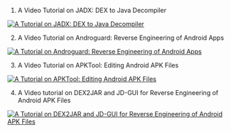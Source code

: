 1) A Video Tutorial on JADX: DEX to Java Decompiler

[![A Tutorial on JADX: DEX to Java Decompiler](https://i9.ytimg.com/vi_webp/WfL53todv90/mqdefault.webp?time=1609964700000&sqp=CJy52P8F&rs=AOn4CLAWSW7RvpzUT9D3DNz73IO_0B6iww)](https://youtu.be/WfL53todv90) 

2) A Video Tutorial on Androguard: Reverse Engineering of Android Apps

[![A Tutorial on Androguard: Reverse Engineering of Android Apps](https://github.com/asiamina/A-Course-on-Digital-Forensics/blob/master/images/androguard.jpg)](https://youtu.be/yJx0a1ICyUw) 

3) A Video Tutorial on APKTool: Editing Android APK Files 

[![A Tutorial on APKTool: Editing Android APK Files](https://i9.ytimg.com/vi_webp/o7zgakEbADo/mqdefault.webp?time=1609964700000&sqp=CJy52P8F&rs=AOn4CLBcH-PQyClBptO_AyylokvjTo8UpQ)](https://youtu.be/o7zgakEbADo) 
 
4) A Video tutorial on DEX2JAR and JD-GUI for Reverse Engineering of Android APK Files

[![A Tutorial on DEX2JAR and JD-GUI for Reverse Engineering of Android APK Files](https://i9.ytimg.com/vi_webp/o7zgakEbADo/mqdefault.webp?time=1609964700000&sqp=CJy52P8F&rs=AOn4CLBcH-PQyClBptO_AyylokvjTo8UpQ)](https://youtu.be/yGxH72e9V0c) 
